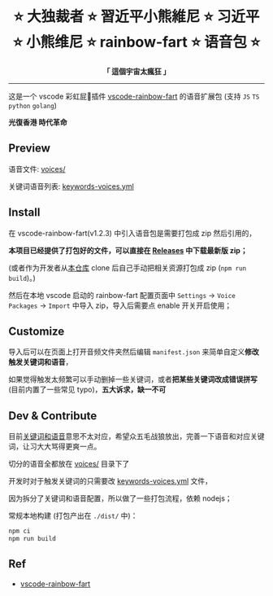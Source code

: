<h1 align="center">
⭐️ 大独裁者 ⭐️ 習近平小熊維尼 ⭐️ 习近平 ⭐️ 小熊维尼 ⭐️ rainbow-fart ⭐️ 语音包 ⭐️
</h1>

<p align="center">
<strong>「 這個宇宙太瘋狂 」</strong>
</p>

---

这是一个 vscode 彩虹屁🌈插件 [vscode-rainbow-fart](https://github.com/SaekiRaku/vscode-rainbow-fart) 的语音扩展包 (支持 `JS` `TS` `python` `golang`)

**光復香港 時代革命**


## Preview

语音文件: [voices/](./voices/)

关键词语音列表: [keywords-voices.yml](./keywords-voices.yml)


## Install

在 vscode-rainbow-fart(v1.2.3) 中引入语音包是需要打包成 zip 然后引用的，

**本项目已经提供了打包好的文件，可以直接在 [Releases](https://github.com/xi-yu-yan-kai-fa/xi-winnie-rainbow-fart/releases) 中下载最新版 zip；**

(或者作为开发者从[本仓库](https://github.com/xi-yu-yan-kai-fa/xi-winnie-rainbow-fart) clone 后自己手动把相关资源打包成 zip (`npm run build`)。)

然后在本地 vscode 启动的 rainbow-fart 配置页面中 `Settings` -> `Voice Packages` -> `Import` 中导入 zip，导入后需要点 enable 开关开启使用；

## Customize

导入后可以在页面上打开音频文件夹然后编辑 `manifest.json` 来简单自定义**修改触发关键词和语音**，

如果觉得触发太频繁可以手动删掉一些关键词，或者**把某些关键词改成错误拼写** (目前内置了一些常见 typo)，**五大诉求，缺一不可**


## Dev & Contribute

目前[关键词和语音](./keywords-voices.yml)意思不太对应，希望众五毛战狼放出，完善一下语音和对应关键词，让习大大骂得更爽一点。

切分的语音全都放在 [voices/](./voices/) 目录下了

开发时对于触发关键词的只需要改 [keywords-voices.yml](./keywords-voices.yml) 文件，

因为拆分了关键词和语音配置，所以做了一些打包流程，依赖 nodejs；

常规本地构建 (打包产出在 `./dist/` 中)：

```bash
npm ci
npm run build
```

## Ref

- [vscode-rainbow-fart](https://github.com/SaekiRaku/vscode-rainbow-fart)

